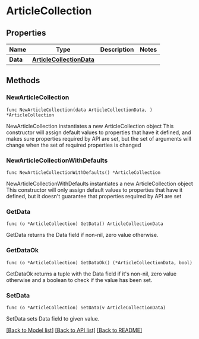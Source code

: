 # ArticleCollection

## Properties

Name | Type | Description | Notes
------------ | ------------- | ------------- | -------------
**Data** | [**ArticleCollectionData**](ArticleCollectionData.md) |  | 

## Methods

### NewArticleCollection

`func NewArticleCollection(data ArticleCollectionData, ) *ArticleCollection`

NewArticleCollection instantiates a new ArticleCollection object
This constructor will assign default values to properties that have it defined,
and makes sure properties required by API are set, but the set of arguments
will change when the set of required properties is changed

### NewArticleCollectionWithDefaults

`func NewArticleCollectionWithDefaults() *ArticleCollection`

NewArticleCollectionWithDefaults instantiates a new ArticleCollection object
This constructor will only assign default values to properties that have it defined,
but it doesn't guarantee that properties required by API are set

### GetData

`func (o *ArticleCollection) GetData() ArticleCollectionData`

GetData returns the Data field if non-nil, zero value otherwise.

### GetDataOk

`func (o *ArticleCollection) GetDataOk() (*ArticleCollectionData, bool)`

GetDataOk returns a tuple with the Data field if it's non-nil, zero value otherwise
and a boolean to check if the value has been set.

### SetData

`func (o *ArticleCollection) SetData(v ArticleCollectionData)`

SetData sets Data field to given value.



[[Back to Model list]](../README.md#documentation-for-models) [[Back to API list]](../README.md#documentation-for-api-endpoints) [[Back to README]](../README.md)



